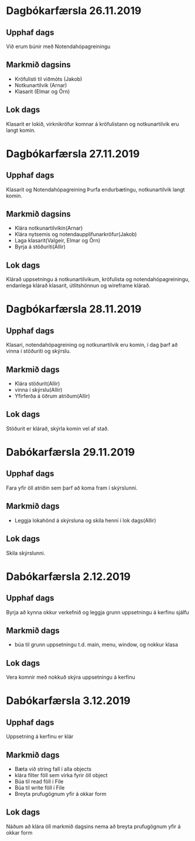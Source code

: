 # Dagbókarfærsla 26.11.2019
## Upphaf dags
Við erum búnir með Notendahópagreiningu
## Markmið dagsins
+ Kröfulisti til viðmóts (Jakob)
+ Notkunartilvik (Arnar)
+ Klasarit (Elmar og Örn)
## Lok dags
Klasarit er lokið, virknikröfur komnar á kröfulistann og notkunartilvik eru langt komin.


# Dagbókarfærsla 27.11.2019
## Upphaf dags
Klasarit og Notendahópagreining Þurfa endurbætingu, notkunartilvik langt komin.
## Markmið dagsins 
+ Klára notkunartilvikin(Arnar)
+ Klára nytsemis og notendaupplifunarkröfur(Jakob)
+ Laga klasarit(Valgeir, Elmar og Örn)
+ Byrja á stöðuriti(Allir)
## Lok dags
Klárað uppsetningu á notkunartilvikum, kröfulista og notendahópagreiningu, endanlega klárað klasarit, útlitshönnun og wireframe klárað.

# Dagbókarfærsla 28.11.2019
## Upphaf dags
Klasari, notendahópagreining og notkunartilvik eru komin, í dag þarf að vinna í stöðuriti og skýrslu. 
## Markmið dags
+ Klára stöðurit(Allir)
+ vinna í skýrslu(Allir)
+ Yfirferða á öðrum atriðum(Allir)
## Lok dags
Stöðurit er klárað, skýrla komin vel af stað.

# Dabókarfærsla 29.11.2019
## Upphaf dags
Fara yfir öll atriðin sem þarf að koma fram í skýrslunni.
## Markmið dags
+ Leggja lokahönd á skýrsluna og skila henni í lok dags(Allir)
## Lok dags 
Skila skýrslunni.

# Dabókarfærsla 2.12.2019
## Upphaf dags 
Byrja að kynna okkur verkefnið og leggja grunn uppsetningu á kerfinu sjálfu 
## Markmið dags
+ búa til grunn uppsetningu t.d. main, menu, window, og nokkur klasa
## Lok dags
Vera komnir með nokkuð skýra uppsetningu á kerfinu 

# Dabókarfærsla 3.12.2019
## Upphaf dags
Uppsetning á kerfinu er klár
## Markmið dags 
+ Bæta við string fall í alla objects
+ klára filter föll sem virka fyrir öll object 
+ Búa til read föll í File 
+ Búa til write föll í File 
+ Breyta prufugögnum yfir á okkar form 
## Lok dags
Náðum að klára öll markmið dagsins nema að breyta prufugögnum yfir á okkar form






